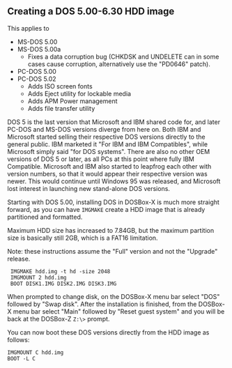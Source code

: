 ## Creating a DOS 5.00-6.30 HDD image
This applies to
- MS-DOS 5.00
- MS-DOS 5.00a
  - Fixes a data corruption bug (CHKDSK and UNDELETE can in some cases cause corruption, alternatively use the "PD0646" patch).
- PC-DOS 5.00
- PC-DOS 5.02
  - Adds ISO screen fonts
  - Adds Eject utility for lockable media
  - Adds APM Power management
  - Adds file transfer utility

DOS 5 is the last version that Microsoft and IBM shared code for, and later PC-DOS and MS-DOS versions diverge from here on. Both IBM and Microsoft started selling their respective DOS versions directly to the general public. IBM marketed it "For IBM and IBM Compatibles", while Microsoft simply said "for DOS systems". There are also no other OEM versions of DOS 5 or later, as all PCs at this point where fully IBM Compatible. Microsoft and IBM also started to leapfrog each other with version numbers, so that it would appear their respective version was newer. This would continue until Windows 95 was released, and Microsoft lost interest in launching new stand-alone DOS versions.

Starting with DOS 5.00, installing DOS in DOSBox-X is much more straight forward, as you can have ``IMGMAKE`` create a HDD image that is already partitioned and formatted.

Maximum HDD size has increased to 7.84GB, but the maximum partition size is basically still 2GB, which is a FAT16 limitation.

Note: these instructions assume the "Full" version and not the "Upgrade" release.

```
 IMGMAKE hdd.img -t hd -size 2048
 IMGMOUNT 2 hdd.img
 BOOT DISK1.IMG DISK2.IMG DISK3.IMG
```

When prompted to change disk, on the DOSBox-X menu bar select "DOS" followed by "Swap disk". After the installation is finished, from the DOSBox-X menu bar select "Main" followed by "Reset guest system" and you will be back at the DOSBox-Z ``Z:\>`` prompt.

You can now boot these DOS versions directly from the HDD image as follows:
```
IMGMOUNT C hdd.img
BOOT -L C
```
